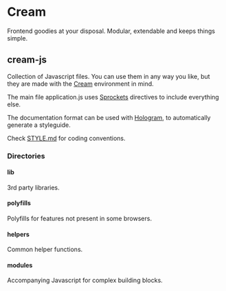 # Cream
Frontend goodies at your disposal.
Modular, extendable and keeps things simple.

## cream-js
Collection of Javascript files. You can use them in any way you like, but they are made with the [Cream](https://github.com/cream-project) environment in mind.

The main file application.js uses [Sprockets](https://github.com/sstephenson/sprockets) directives to include everything else.

The documentation format can be used with [Hologram](http://trulia.github.io/hologram/), to automatically generate a styleguide.

Check [STYLE.md]() for coding conventions.

### Directories

#### lib
3rd party libraries.

#### polyfills
Polyfills for features not present in some browsers.

#### helpers
Common helper functions.

#### modules
Accompanying Javascript for complex building blocks.

